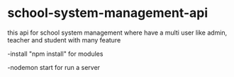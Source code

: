 # school-system-management-api

this api for school system management where have a multi user like admin, teacher and student with many feature 

-install "npm install" for modules

-nodemon start for run a server
